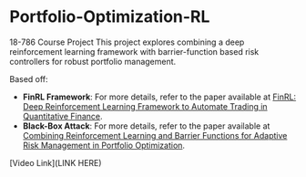 # Portfolio-Optimization-RL
18-786 Course Project
This project explores combining a deep reinforcement learning framework with barrier-function based risk controllers for robust portfolio management.

Based off:
- **FinRL Framework**: For more details, refer to the paper available at [FinRL: Deep Reinforcement Learning Framework to Automate Trading in Quantitative Finance](https://arxiv.org/abs/2111.09395).
- **Black-Box Attack**: For more details, refer to the paper available at [Combining Reinforcement Learning and Barrier Functions for Adaptive Risk Management in Portfolio Optimization](https://arxiv.org/pdf/2306.07013).

[Video Link](LINK HERE)